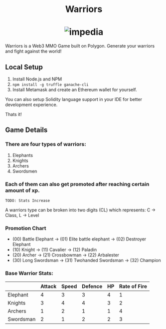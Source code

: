 <h1 align="center">
    <b>Warriors</b>
</h1>

<h1 align="center">
    <img src="https://cdn3.iconfinder.com/data/icons/fantasy-and-role-play-game-adventure-quest/512/Sword-128.png" alt="impedia">
</h1>

Warriors is a Web3 MMO Game built on Polygon. Generate your warriors and fight against the world!

## Local Setup

1. Install Node.js and NPM
2. `npm install -g truffle ganache-cli`
3. Install Metamask and create an Ethereum wallet for yourself.

You can also setup Solidity language support in your IDE for better development experience.

Thats it!

## Game Details

### There are four types of warriors:
1. Elephants
2. Knights
3. Archers
4. Swordsmen

### Each of them can also get promoted after reaching certain amount of xp.

`TODO: Stats Increase`

A warriors type can be broken into two digits (CL) which represents:
C -> Class, L -> Level

### Promotion Chart
* (00) Battle Elephant → (01) Elite battle elephant → (02) Destroyer Elephant
* (10) Knight → (11) Cavalier → (12) Paladin
* (20) Archer → (21) Crossbowman → (22) Arbalester
* (30) Long Swordsman → (31) Twohanded Swordsman → (32) Champion

### Base Warrior Stats:

<table role="table">
<thead>
<tr>
<th></th>
<th>Attack</th>
<th>Speed</th>
<th>Defence</th>
<th>HP</th>
<th>Rate of Fire</th>
</tr>
</thead>
<tbody>
<tr>
<td>Elephant</td>
<td>4</td>
<td>3</td>
<td>3</td>
<td>4</td>
<td>1</td>
</tr>
<tr>
<td>Knights</td>
<td>3</td>
<td>4</td>
<td>4</td>
<td>3</td>
<td>2</td>
</tr>
<tr>
<td>Archers</td>
<td>1</td>
<td>2</td>
<td>1</td>
<td>1</td>
<td>4</td>
</tr>
<tr>
<td>Swordsman</td>
<td>2</td>
<td>1</td>
<td>2</td>
<td>2</td>
<td>3</td>
</tr>
</tbody>
</table>
